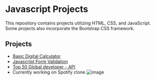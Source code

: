 # Javascript Projects
This repository contains projects utilizing HTML, CSS, and JavaScript. Some projects also incorporate the Bootstrap CSS framework.

## Projects
- [Basic Digital Calculator](https://basics-digital-calculator.netlify.app/)
- [Javascript Form Validation](https://javascript-form-validation-16.netlify.app/)
- [Top 50 Global developer - API](https://top50-global-developer.netlify.app/)
- Currently working on Spotify clone 
  ![image](https://github.com/user-attachments/assets/cb5ab0d5-19f4-459f-88e2-ff07d4c2c195)


